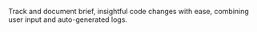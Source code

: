 Track and document brief, insightful code changes with ease, combining user input and auto-generated logs.